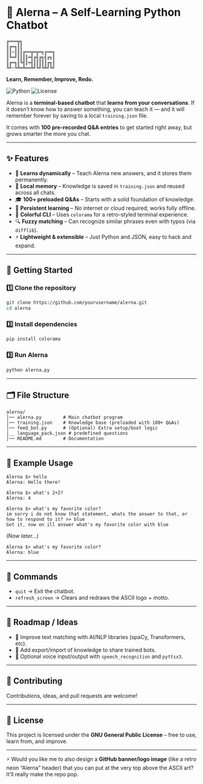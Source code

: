 
# 🤖 Alerna – A Self-Learning Python Chatbot

```
╔═══╦╗
║╔═╗║║
║║─║║║╔══╦═╦═╗╔══╗
║╚═╝║║║║═╣╔╣╔╗╣╔╗║
║╔═╗║╚╣║═╣║║║║║╔╗║
╚╝─╚╩═╩══╩╝╚╝╚╩╝╚╝
```

**Learn, Remember, Improve, Redo.**

![Python](https://img.shields.io/badge/Python-3.x-blue?logo=python)
![License](https://img.shields.io/badge/License-GPL3.0-green)

Alerna is a **terminal-based chatbot** that **learns from your conversations**.
If it doesn’t know how to answer something, you can teach it — and it will remember forever by saving to a local `training.json` file.

It comes with **100 pre-recorded Q\&A entries** to get started right away, but grows smarter the more you chat.

---

## ✨ Features

* 🧠 **Learns dynamically** – Teach Alerna new answers, and it stores them permanently.
* 📂 **Local memory** – Knowledge is saved in `training.json` and reused across all chats.
* 🎓 **100+ preloaded Q\&As** – Starts with a solid foundation of knowledge.
* 🔄 **Persistent learning** – No internet or cloud required; works fully offline.
* 🎨 **Colorful CLI** – Uses `colorama` for a retro-styled terminal experience.
* 🔍 **Fuzzy matching** – Can recognize similar phrases even with typos (via `difflib`).
* ⚡ **Lightweight & extensible** – Just Python and JSON, easy to hack and expand.

---

## 🚀 Getting Started

### 1️⃣ Clone the repository

```bash
git clone https://github.com/yourusername/alerna.git
cd alerna
```

### 2️⃣ Install dependencies

```bash
pip install colorama
```

### 3️⃣ Run Alerna

```bash
python alerna.py
```

---

## 🗂️ File Structure

```
alerna/
│── alerna.py        # Main chatbot program
│── training.json    # Knowledge base (preloaded with 100+ Q&As)
│── feed_bot.py      # (Optional) Extra setup/boot logic
|__ language_pack.json # predefined questions
│── README.md        # Documentation
```

---

## 📝 Example Usage

```
Alerna $> hello
Alerna: Hello there!

Alerna $> what's 2+2?
Alerna: 4

Alerna $> what's my favorite color?
im sorry i do not know that statement, whats the answer to that, or how to respond to it? >> blue
Got it, now on ill answer what's my favorite color with blue
```

*(Now later…)*

```
Alerna $> what's my favorite color?
Alerna: blue
```

---

## 🔧 Commands

* `quit` → Exit the chatbot.
* `refresh_screen` → Clears and redraws the ASCII logo + motto.

---

## 🔮 Roadmap / Ideas

* 🔗 Improve text matching with AI/NLP libraries (spaCy, Transformers, etc).
* 💾 Add export/import of knowledge to share trained bots.
* 🎤 Optional voice input/output with `speech_recognition` and `pyttsx3`.

---

## 🤝 Contributing

Contributions, ideas, and pull requests are welcome!

---

## 📜 License

This project is licensed under the **GNU General Public License** – free to use, learn from, and improve.

---

⚡ Would you like me to also design a **GitHub banner/logo image** (like a retro neon “Alerna” header) that you can put at the very top above the ASCII art? It’ll really make the repo pop.
